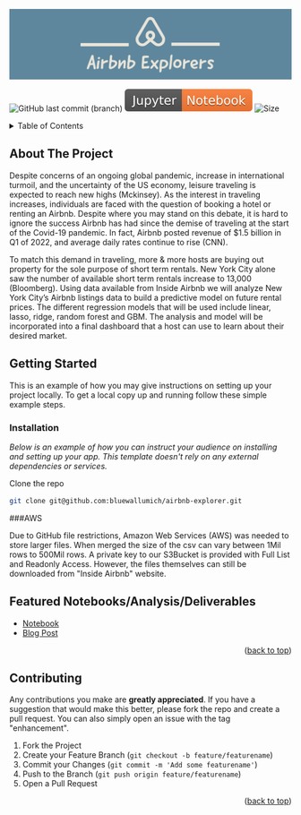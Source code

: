 ![Alt text](https://github.com/bluewallumich/airbnb-explorer/blob/main/images/Airbnb_Explorers-1.jpg)

<img alt="GitHub last commit (branch)" src="https://img.shields.io/github/last-commit/bluewallumich/airbnb-explorer/main?style=plastic"> ![Jupyter](https://github.com/bluewallumich/airbnb-explorer/blob/main/images/Jupyter-Notebook-orange.svg) ![Size](https://img.shields.io/github/repo-size/bluewallumich/airbnb-explorer)

<!-- TABLE OF CONTENTS -->
<details>
  <summary>Table of Contents</summary>
  <ol>
    <li>
      <a href="#about-the-project">About The Project</a>
    </li>
    <li>
      <a href="#getting-started">Getting Started</a>
    </li>
    <li><a href="#Featured Notebooks/Analysis/Deliverables">Usage</a></li>
    <li><a href="#roadmap">Roadmap</a></li>

  </ol>
</details>



<!-- ABOUT THE PROJECT -->
## About The Project

Despite concerns of an ongoing global pandemic, increase in international turmoil, and the uncertainty of the US economy, leisure traveling is expected to reach new highs (Mckinsey). As the interest in traveling increases, individuals are faced with the question of booking a hotel or renting an Airbnb. Despite where you may stand on this debate, it is hard to ignore the success Airbnb has had since the demise of traveling at the start of the Covid-19 pandemic. In fact, Airbnb posted revenue of $1.5 billion in Q1 of 2022, and average daily rates continue to rise (CNN).

To match this demand in traveling, more & more hosts are buying out property for the sole purpose of short term rentals. New York City alone saw the number of available short term rentals increase to 13,000 (Bloomberg). Using data available from Inside Airbnb we will analyze New York City’s Airbnb listings data to build a predictive model on future rental prices. The different regression models that will be used include linear, lasso, ridge, random forest and GBM. The analysis and model will be incorporated into a final dashboard that a host can use to learn about their desired market.


<!-- GETTING STARTED -->
## Getting Started

This is an example of how you may give instructions on setting up your project locally.
To get a local copy up and running follow these simple example steps.

### Installation

_Below is an example of how you can instruct your audience on installing and setting up your app. This template doesn't rely on any external dependencies or services._

Clone the repo
   ```sh
   git clone git@github.com:bluewallumich/airbnb-explorer.git
   ```
   
 ###AWS
   
   Due to GitHub file restrictions, Amazon Web Services (AWS) was needed to store larger files.  When merged the size of the csv can vary between 1Mil rows to 500Mil rows.  A private key to our S3Bucket is provided with Full List and Readonly Access.  However, the files themselves can still be downloaded from "Inside Airbnb" website.  


<!-- Featured Notebooks/Analysis/Deliverables -->
## Featured Notebooks/Analysis/Deliverables

* [Notebook](https://github.com/bluewallumich/airbnb-explorer/tree/main/Final_Notebooks)
* [Blog Post](https://docs.google.com/document/d/1t8foQMw95bVfnOoL5j_GaG9dzIU5rYVpUyPCaAUMzMU/edit)

<p align="right">(<a href="#readme-top">back to top</a>)</p>


<!-- CONTRIBUTING -->
## Contributing

Any contributions you make are **greatly appreciated**.  If you have a suggestion that would make this better, please fork the repo and create a pull request. You can also simply open an issue with the tag "enhancement".

1. Fork the Project
2. Create your Feature Branch (`git checkout -b feature/featurename`)
3. Commit your Changes (`git commit -m 'Add some featurename'`)
4. Push to the Branch (`git push origin feature/featurename`)
5. Open a Pull Request

<p align="right">(<a href="#readme-top">back to top</a>)</p>




 
